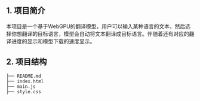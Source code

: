 ## 1. 项目简介
本项目是一个基于WebGPU的翻译模型，用户可以输入某种语言的文本，然后选择你想翻译的目标语言，模型会自动将文本翻译成目标语言。伴随着还有对应的翻译进度的显示和模型下载的速度显示。

## 2. 项目结构
```
├── README.md
├── index.html
├── main.js
├── style.css


